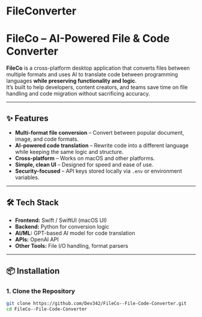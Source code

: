 # FileConverter
# FileCo – AI-Powered File & Code Converter

**FileCo** is a cross-platform desktop application that converts files between multiple formats and uses AI to translate code between programming languages **while preserving functionality and logic**.  
It’s built to help developers, content creators, and teams save time on file handling and code migration without sacrificing accuracy.

---

## ✨ Features
- **Multi-format file conversion** – Convert between popular document, image, and code formats.
- **AI-powered code translation** – Rewrite code into a different language while keeping the same logic and structure.
- **Cross-platform** – Works on macOS and other platforms.
- **Simple, clean UI** – Designed for speed and ease of use.
- **Security-focused** – API keys stored locally via `.env` or environment variables.

---

## 🛠️ Tech Stack
- **Frontend:** Swift / SwiftUI (macOS UI)
- **Backend:** Python for conversion logic
- **AI/ML:** GPT-based AI model for code translation
- **APIs:** OpenAI API
- **Other Tools:** File I/O handling, format parsers

---

## 📦 Installation

### 1. Clone the Repository
```bash
git clone https://github.com/Dev342/FileCo--File-Code-Converter.git
cd FileCo--File-Code-Converter
